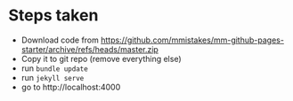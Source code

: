 # Steps taken

- Download code from https://github.com/mmistakes/mm-github-pages-starter/archive/refs/heads/master.zip
- Copy it to git repo (remove everything else)
- run `bundle update`
- run `jekyll serve`
- go to http://localhost:4000